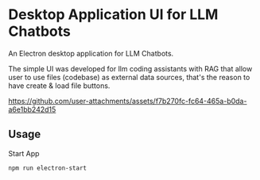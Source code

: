 # Desktop Application UI for LLM Chatbots

An Electron desktop application for LLM Chatbots.

The simple UI was developed for llm coding assistants with RAG that allow user to use files (codebase) as external data sources, that's the reason to have create & load file buttons.

https://github.com/user-attachments/assets/f7b270fc-fc64-465a-b0da-a6e1bb242d15

## Usage

Start App
```
npm run electron-start
```
